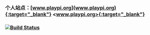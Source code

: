 ### 个人站点：[www.playpi.org](www.playpi.org){:target="_blank"} <www.playpi.org>{:target="_blank"}

### [![Build Status](https://travis-ci.org/iplaypi/iplaypi.github.io.svg?branch=source)](https://travis-ci.org/iplaypi/iplaypi.github.io)